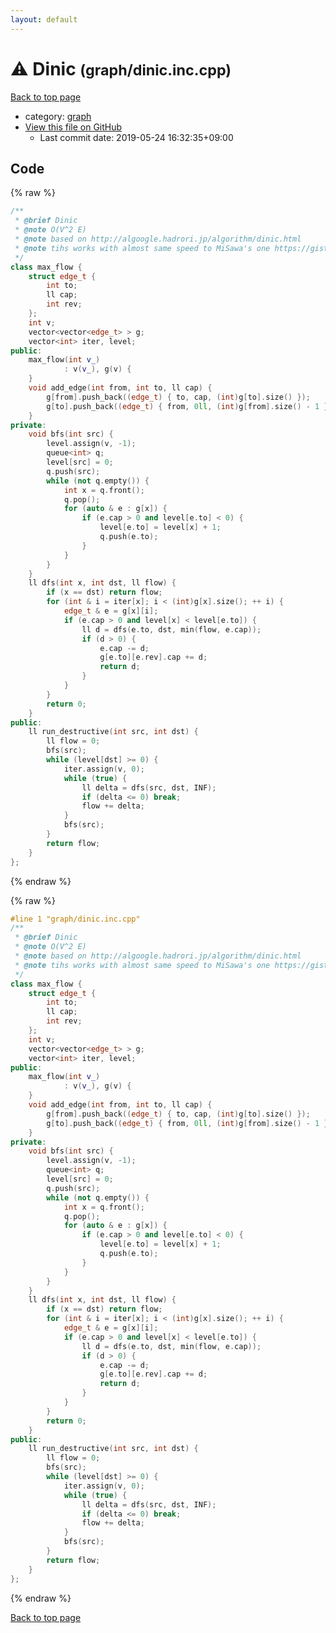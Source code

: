 ```yaml
---
layout: default
---
```


<!-- mathjax config similar to math.stackexchange -->
<script type="text/javascript" async
  src="https://cdnjs.cloudflare.com/ajax/libs/mathjax/2.7.5/MathJax.js?config=TeX-MML-AM_CHTML">
</script>
<script type="text/x-mathjax-config">
  MathJax.Hub.Config({
    TeX: { equationNumbers: { autoNumber: "AMS" }},
    tex2jax: {
      inlineMath: [ ['$','$'] ],
      processEscapes: true
    },
    "HTML-CSS": { matchFontHeight: false },
    displayAlign: "left",
    displayIndent: "2em"
  });
</script>

<script type="text/javascript" src="https://cdnjs.cloudflare.com/ajax/libs/jquery/3.4.1/jquery.min.js"></script>
<script src="https://cdn.jsdelivr.net/npm/jquery-balloon-js@1.1.2/jquery.balloon.min.js" integrity="sha256-ZEYs9VrgAeNuPvs15E39OsyOJaIkXEEt10fzxJ20+2I=" crossorigin="anonymous"></script>
<script type="text/javascript" src="../../assets/js/copy-button.js"></script>
<link rel="stylesheet" href="../../assets/css/copy-button.css" />


# :warning: Dinic <small>(graph/dinic.inc.cpp)</small>

<a href="../../index.html">Back to top page</a>

* category: <a href="../../index.html#f8b0b924ebd7046dbfa85a856e4682c8">graph</a>
* <a href="{{ site.github.repository_url }}/blob/master/graph/dinic.inc.cpp">View this file on GitHub</a>
    - Last commit date: 2019-05-24 16:32:35+09:00




## Code

<a id="unbundled"></a>
{% raw %}
```cpp
/**
 * @brief Dinic
 * @note O(V^2 E)
 * @note based on http://algoogle.hadrori.jp/algorithm/dinic.html
 * @note tihs works with almost same speed to MiSawa's one https://gist.github.com/MiSawa/9532038 if you do s/ll/int/
 */
class max_flow {
    struct edge_t {
        int to;
        ll cap;
        int rev;
    };
    int v;
    vector<vector<edge_t> > g;
    vector<int> iter, level;
public:
    max_flow(int v_)
            : v(v_), g(v) {
    }
    void add_edge(int from, int to, ll cap) {
        g[from].push_back((edge_t) { to, cap, (int)g[to].size() });
        g[to].push_back((edge_t) { from, 0ll, (int)g[from].size() - 1 });
    }
private:
    void bfs(int src) {
        level.assign(v, -1);
        queue<int> q;
        level[src] = 0;
        q.push(src);
        while (not q.empty()) {
            int x = q.front();
            q.pop();
            for (auto & e : g[x]) {
                if (e.cap > 0 and level[e.to] < 0) {
                    level[e.to] = level[x] + 1;
                    q.push(e.to);
                }
            }
        }
    }
    ll dfs(int x, int dst, ll flow) {
        if (x == dst) return flow;
        for (int & i = iter[x]; i < (int)g[x].size(); ++ i) {
            edge_t & e = g[x][i];
            if (e.cap > 0 and level[x] < level[e.to]) {
                ll d = dfs(e.to, dst, min(flow, e.cap));
                if (d > 0) {
                    e.cap -= d;
                    g[e.to][e.rev].cap += d;
                    return d;
                }
            }
        }
        return 0;
    }
public:
    ll run_destructive(int src, int dst) {
        ll flow = 0;
        bfs(src);
        while (level[dst] >= 0) {
            iter.assign(v, 0);
            while (true) {
                ll delta = dfs(src, dst, INF);
                if (delta <= 0) break;
                flow += delta;
            }
            bfs(src);
        }
        return flow;
    }
};

```
{% endraw %}

<a id="bundled"></a>
{% raw %}
```cpp
#line 1 "graph/dinic.inc.cpp"
/**
 * @brief Dinic
 * @note O(V^2 E)
 * @note based on http://algoogle.hadrori.jp/algorithm/dinic.html
 * @note tihs works with almost same speed to MiSawa's one https://gist.github.com/MiSawa/9532038 if you do s/ll/int/
 */
class max_flow {
    struct edge_t {
        int to;
        ll cap;
        int rev;
    };
    int v;
    vector<vector<edge_t> > g;
    vector<int> iter, level;
public:
    max_flow(int v_)
            : v(v_), g(v) {
    }
    void add_edge(int from, int to, ll cap) {
        g[from].push_back((edge_t) { to, cap, (int)g[to].size() });
        g[to].push_back((edge_t) { from, 0ll, (int)g[from].size() - 1 });
    }
private:
    void bfs(int src) {
        level.assign(v, -1);
        queue<int> q;
        level[src] = 0;
        q.push(src);
        while (not q.empty()) {
            int x = q.front();
            q.pop();
            for (auto & e : g[x]) {
                if (e.cap > 0 and level[e.to] < 0) {
                    level[e.to] = level[x] + 1;
                    q.push(e.to);
                }
            }
        }
    }
    ll dfs(int x, int dst, ll flow) {
        if (x == dst) return flow;
        for (int & i = iter[x]; i < (int)g[x].size(); ++ i) {
            edge_t & e = g[x][i];
            if (e.cap > 0 and level[x] < level[e.to]) {
                ll d = dfs(e.to, dst, min(flow, e.cap));
                if (d > 0) {
                    e.cap -= d;
                    g[e.to][e.rev].cap += d;
                    return d;
                }
            }
        }
        return 0;
    }
public:
    ll run_destructive(int src, int dst) {
        ll flow = 0;
        bfs(src);
        while (level[dst] >= 0) {
            iter.assign(v, 0);
            while (true) {
                ll delta = dfs(src, dst, INF);
                if (delta <= 0) break;
                flow += delta;
            }
            bfs(src);
        }
        return flow;
    }
};

```
{% endraw %}

<a href="../../index.html">Back to top page</a>

